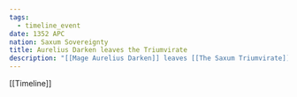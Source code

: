```yaml
---
tags:
  - timeline_event
date: 1352 APC
nation: Saxum Sovereignty
title: Aurelius Darken leaves the Triumvirate
description: "[[Mage Aurelius Darken]] leaves [[The Saxum Triumvirate]] to pursue his own research"
---
```

[[Timeline]]